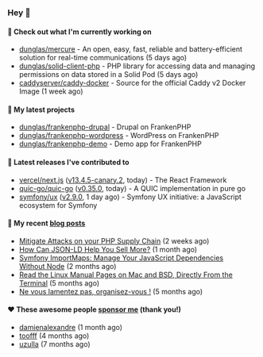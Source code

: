 ### Hey 👋

#### 👷 Check out what I'm currently working on

- [dunglas/mercure](https://github.com/dunglas/mercure) - An open, easy, fast, reliable and battery-efficient solution for real-time communications (5 days ago)
- [dunglas/solid-client-php](https://github.com/dunglas/solid-client-php) - PHP library for accessing data and managing permissions on data stored in a Solid Pod (5 days ago)
- [caddyserver/caddy-docker](https://github.com/caddyserver/caddy-docker) - Source for the official Caddy v2 Docker Image (1 week ago)

#### 🌱 My latest projects

- [dunglas/frankenphp-drupal](https://github.com/dunglas/frankenphp-drupal) - Drupal on FrankenPHP
- [dunglas/frankenphp-wordpress](https://github.com/dunglas/frankenphp-wordpress) - WordPress on FrankenPHP
- [dunglas/frankenphp-demo](https://github.com/dunglas/frankenphp-demo) - Demo app for FrankenPHP

#### 🔭 Latest releases I've contributed to

- [vercel/next.js](https://github.com/vercel/next.js) ([v13.4.5-canary.2](https://github.com/vercel/next.js/releases/tag/v13.4.5-canary.2), today) - The React Framework
- [quic-go/quic-go](https://github.com/quic-go/quic-go) ([v0.35.0](https://github.com/quic-go/quic-go/releases/tag/v0.35.0), today) - A QUIC implementation in pure go
- [symfony/ux](https://github.com/symfony/ux) ([v2.9.0](https://github.com/symfony/ux/releases/tag/v2.9.0), 1 day ago) - Symfony UX initiative: a JavaScript ecosystem for Symfony

#### 📜 My recent [blog posts](https://dunglas.fr)

- [Mitigate Attacks on your PHP Supply Chain](https://dunglas.dev/2023/05/mitigate-attacks-on-your-php-supply-chain/) (2 weeks ago)
- [How Can JSON-LD Help You Sell More?](https://dunglas.dev/2023/04/how-can-json-ld-help-you-sell-more/) (1 month ago)
- [Symfony ImportMaps: Manage Your JavaScript Dependencies Without Node](https://dunglas.dev/2023/03/symfony-importmaps-manage-your-javascript-dependencies-without-node/) (2 months ago)
- [Read the Linux Manual Pages on Mac and BSD, Directly From the Terminal](https://dunglas.dev/2022/12/read-the-linux-manual-pages-on-mac-and-bsd-directly-from-the-terminal/) (5 months ago)
- [Ne vous lamentez pas, organisez-vous !](https://dunglas.dev/2022/12/ne-vous-lamentez-pas-organisez-vous/) (5 months ago)

#### ❤️ These awesome people [sponsor me](https://github.com/sponsors/dunglas) (thank you!)

- [damienalexandre](https://github.com/damienalexandre) (1 month ago)
- [toofff](https://github.com/toofff) (4 months ago)
- [uzulla](https://github.com/uzulla) (7 months ago)

